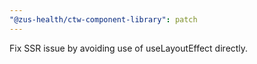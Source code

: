 ```yaml
---
"@zus-health/ctw-component-library": patch
---
```


Fix SSR issue by avoiding use of useLayoutEffect directly.
